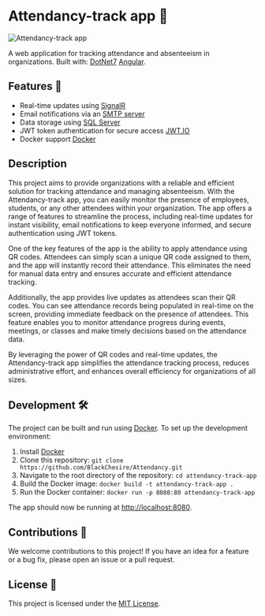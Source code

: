 # Attendancy-track app 📅

![Attendancy-track app](https://link-to-image.png)

A web application for tracking attendance and absenteeism in organizations.
Built with:
[DotNet7](https://dotnet.microsoft.com/) 
[Angular](https://angular.io/).

## Features 🎉

- Real-time updates using [SignalR](https://dotnet.microsoft.com/aspnet/signalr)
- Email notifications via an [SMTP server](https://en.wikipedia.org/wiki/Simple_Mail_Transfer_Protocol)
- Data storage using [SQL Server](https://www.microsoft.com/sql-server/)
- JWT token authentication for secure access [JWT.IO](https://jwt.io/)
- Docker support [Docker](https://www.docker.com/)

## Description

This project aims to provide organizations with a reliable and efficient solution for tracking attendance and managing absenteeism. With the Attendancy-track app, you can easily monitor the presence of employees, students, or any other attendees within your organization. The app offers a range of features to streamline the process, including real-time updates for instant visibility, email notifications to keep everyone informed, and secure authentication using JWT tokens.

One of the key features of the app is the ability to apply attendance using QR codes. Attendees can simply scan a unique QR code assigned to them, and the app will instantly record their attendance. This eliminates the need for manual data entry and ensures accurate and efficient attendance tracking.

Additionally, the app provides live updates as attendees scan their QR codes. You can see attendance records being populated in real-time on the screen, providing immediate feedback on the presence of attendees. This feature enables you to monitor attendance progress during events, meetings, or classes and make timely decisions based on the attendance data.

By leveraging the power of QR codes and real-time updates, the Attendancy-track app simplifies the attendance tracking process, reduces administrative effort, and enhances overall efficiency for organizations of all sizes.
## Development 🛠

The project can be built and run using [Docker](https://www.docker.com/). To set up the development environment:

1. Install [Docker](https://www.docker.com/get-started)
2. Clone this repository: `git clone https://github.com/BlackChesire/Attendancy.git`
3. Navigate to the root directory of the repository: `cd attendancy-track-app`
4. Build the Docker image: `docker build -t attendancy-track-app .`
5. Run the Docker container: `docker run -p 8080:80 attendancy-track-app`

The app should now be running at [http://localhost:8080](http://localhost:8080).

## Contributions 🤝

We welcome contributions to this project! If you have an idea for a feature or a bug fix, please open an issue or a pull request.

## License 📄

This project is licensed under the [MIT License](LICENSE).
